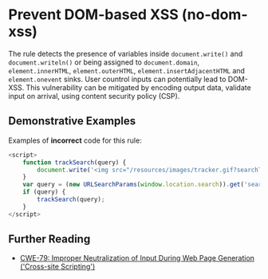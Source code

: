 # Prevent DOM-based XSS (no-dom-xss)

The rule detects the presence of variables inside `document.write()` and `document.writeln()` or being assigned to `document.domain`, `element.innerHTML`, `element.outerHTML`, `element.insertAdjacentHTML` and `element.onevent` sinks. User countrol inputs can potentially lead to DOM-XSS. This vulnerability can be mitigated by encoding output data, validate input on arrival, using content security policy (CSP).

## Demonstrative Examples

Examples of **incorrect** code for this rule:

```js
<script>
    function trackSearch(query) {
        document.write('<img src="/resources/images/tracker.gif?searchTerms=' + query + '">');
    }
    var query = (new URLSearchParams(window.location.search)).get('search');
    if (query) {
        trackSearch(query);
    }
</script>
```

## Further Reading

- [CWE-79: Improper Neutralization of Input During Web Page Generation ('Cross-site Scripting')](https://cwe.mitre.org/data/definitions/79.html)
